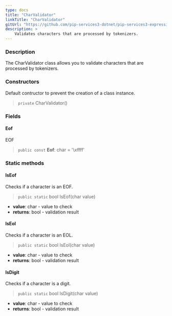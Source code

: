 ```yaml
---
type: docs
title: "CharValidator"
linkTitle: "CharValidator"
gitUrl: "https://github.com/pip-services3-dotnet/pip-services3-expressions-dotnet"
description: > 
    Validates characters that are processed by tokenizers.
---
```


### Description

The CharValidator class allows you to validate characters that are processed by tokenizers.

### Constructors
Default contructor to prevent the creation of a class instance.

> `private` CharValidator()


### Fields

<span class="hide-title-link">

#### Eof
EOF
> `public const` **Eof**: char = '\xffff'

</span>

### Static methods

#### IsEof
Checks if a character is an EOF.

> `public static` bool IsEof(char value)

- **value**: char - value to check
- **returns**: bool - validation result


#### IsEol
Checks if a character is an EOL.

> `public static` bool IsEol(char value)

- **value**: char - value to check
- **returns**: bool - validation result

#### IsDigit
Checks if a character is a digit.

> `public static` bool IsDigit(char value)

- **value**: char - value to check
- **returns**: bool - validation result
